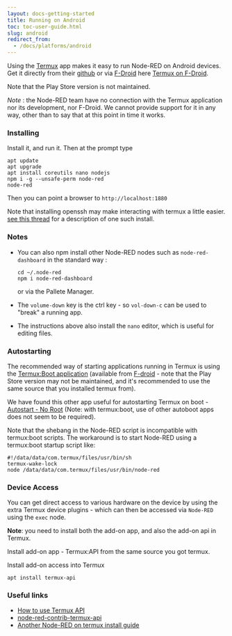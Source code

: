 ```yaml
---
layout: docs-getting-started
title: Running on Android
toc: toc-user-guide.html
slug: android
redirect_from:
  - /docs/platforms/android
---
```


Using the [Termux](https://termux.com) app makes it easy to run
Node-RED on Android devices. Get it directly from their [github](https://github.com/termux/termux-app#github) or via [F-Droid](https://f-droid.org/) here [Termux on F-Droid](https://f-droid.org/en/packages/com.termux/).

Note that the Play Store version is not maintained.

<div class="doc-callout"><em>Note</em> : the Node-RED team have no connection
with the Termux application nor its development, nor F-Droid. We cannot provide support for
it in any way, other than to say that at this point in time it works.</div>

### Installing

Install it, and run it. Then at the prompt type

    apt update
    apt upgrade
    apt install coreutils nano nodejs
    npm i -g --unsafe-perm node-red
    node-red

Then you can point a browser to `http://localhost:1880`

Note that installing openssh may make interacting with termux a little easier.  [see this thread](https://discourse.nodered.org/t/android-termux-playstore-no-longer-a-recommended-install-source/85034/4) for a description of one such install.

### Notes

 - You can also npm install other Node-RED nodes such as `node-red-dashboard` in the standard way :

       cd ~/.node-red
       npm i node-red-dashboard
   
   or via the Pallete Manager.

 - The `volume-down` key is the ctrl key - so `vol-down-c` can be used to "break" a running app.
 - The instructions above also install the `nano` editor, which is useful for editing files.

### Autostarting

The recommended way of starting applications running in Termux is using the [Termux:Boot application](https://github.com/termux/termux-boot) (available from [F-droid](https://f-droid.org/en/packages/com.termux.boot/) - note that the Play Store version may not be maintained, and it's recommended to use the same source that you installed termux from).

We have found this other app useful for autostarting Termux on boot - <a href="https://play.google.com/store/apps/details?id=com.autostart&amp;hl=en_GB">Autostart - No Root</a> (Note: with termux:boot, use of other autoboot apps does not seem to be required).

Note that the shebang in the Node-RED script is incompatible with termux:boot scripts.  The workaround is to start Node-RED using a termux:boot startup script like:

```
#!/data/data/com.termux/files/usr/bin/sh
termux-wake-lock
node /data/data/com.termux/files/usr/bin/node-red
```

### Device Access

You can get direct access to various hardware on the device by using the extra
Termux device plugins - which can then be accessed via `Node-RED` using the `exec`
node.

**Note**: you need to install both the add-on app, and also the add-on api in Termux.

Install add-on app - Termux:API from the same source you got termux.

Install add-on access into Termux

    apt install termux-api

### Useful links

 - [How to use Termux API](https://wiki.termux.com/wiki/Termux:API)
 - [node-red-contrib-termux-api](https://flows.nodered.org/node/node-red-contrib-termux-api)
 - [Another Node-RED on termux install guide](https://che-adrian.medium.com/install-node-red-on-an-android-device-using-the-termux-app-1e1679ae876)

  
